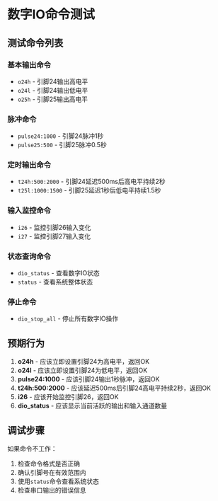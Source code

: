 # 数字IO命令测试

## 测试命令列表

### 基本输出命令
- `o24h` - 引脚24输出高电平
- `o24l` - 引脚24输出低电平
- `o25h` - 引脚25输出高电平

### 脉冲命令
- `pulse24:1000` - 引脚24脉冲1秒
- `pulse25:500` - 引脚25脉冲0.5秒

### 定时输出命令
- `t24h:500:2000` - 引脚24延迟500ms后高电平持续2秒
- `t25l:1000:1500` - 引脚25延迟1秒后低电平持续1.5秒

### 输入监控命令
- `i26` - 监控引脚26输入变化
- `i27` - 监控引脚27输入变化

### 状态查询命令
- `dio_status` - 查看数字IO状态
- `status` - 查看系统整体状态

### 停止命令
- `dio_stop_all` - 停止所有数字IO操作

## 预期行为

1. **o24h** - 应该立即设置引脚24为高电平，返回OK
2. **o24l** - 应该立即设置引脚24为低电平，返回OK
3. **pulse24:1000** - 应该引脚24输出1秒脉冲，返回OK
4. **t24h:500:2000** - 应该延迟500ms后引脚24高电平持续2秒，返回OK
5. **i26** - 应该开始监控引脚26，返回OK
6. **dio_status** - 应该显示当前活跃的输出和输入通道数量

## 调试步骤

如果命令不工作：
1. 检查命令格式是否正确
2. 确认引脚号在有效范围内
3. 使用`status`命令查看系统状态
4. 检查串口输出的错误信息 